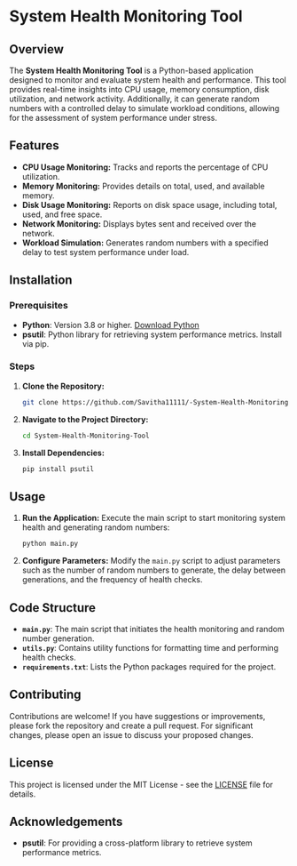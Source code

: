 # System Health Monitoring Tool

## Overview

The **System Health Monitoring Tool** is a Python-based application designed to monitor and evaluate system health and performance. This tool provides real-time insights into CPU usage, memory consumption, disk utilization, and network activity. Additionally, it can generate random numbers with a controlled delay to simulate workload conditions, allowing for the assessment of system performance under stress.

## Features

- **CPU Usage Monitoring:** Tracks and reports the percentage of CPU utilization.
- **Memory Monitoring:** Provides details on total, used, and available memory.
- **Disk Usage Monitoring:** Reports on disk space usage, including total, used, and free space.
- **Network Monitoring:** Displays bytes sent and received over the network.
- **Workload Simulation:** Generates random numbers with a specified delay to test system performance under load.

## Installation

### Prerequisites

- **Python**: Version 3.8 or higher. [Download Python](https://www.python.org/downloads/)
- **psutil**: Python library for retrieving system performance metrics. Install via pip.

### Steps

1. **Clone the Repository:**
   ```bash
   git clone https://github.com/Savitha11111/-System-Health-Monitoring-Tool-.git
   ```
2. **Navigate to the Project Directory:**
   ```bash
   cd System-Health-Monitoring-Tool
   ```
3. **Install Dependencies:**
   ```bash
   pip install psutil
   ```

## Usage

1. **Run the Application:**
   Execute the main script to start monitoring system health and generating random numbers:
   ```bash
   python main.py
   ```

2. **Configure Parameters:**
   Modify the `main.py` script to adjust parameters such as the number of random numbers to generate, the delay between generations, and the frequency of health checks.

## Code Structure

- **`main.py`**: The main script that initiates the health monitoring and random number generation.
- **`utils.py`**: Contains utility functions for formatting time and performing health checks.
- **`requirements.txt`**: Lists the Python packages required for the project.

## Contributing

Contributions are welcome! If you have suggestions or improvements, please fork the repository and create a pull request. For significant changes, please open an issue to discuss your proposed changes.

## License

This project is licensed under the MIT License - see the [LICENSE](LICENSE) file for details.

## Acknowledgements

- **psutil**: For providing a cross-platform library to retrieve system performance metrics.



